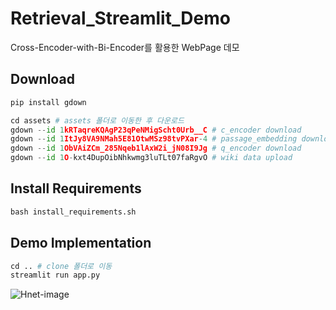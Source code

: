 # Retrieval_Streamlit_Demo
 Cross-Encoder-with-Bi-Encoder를 활용한 WebPage 데모

## Download
```python
pip install gdown

cd assets # assets 폴더로 이동한 후 다운로드
gdown --id 1kRTaqreKQAgP23qPeNMigScht0Urb__C # c_encoder download
gdown --id 1ItJy8VA9NMah5E81OtwMSz98tvPXar-4 # passage_embedding download
gdown --id 1ObVAiZCm_285Nqeb1lAxW2i_jN08I9Jg # q_encoder download
gdown --id 1O-kxt4DupOibNhkwmg3luTLt07faRgvO # wiki data upload
```

## Install Requirements
```python
bash install_requirements.sh
```

## Demo Implementation
```python
cd .. # clone 폴더로 이동
streamlit run app.py
```

![Hnet-image](https://user-images.githubusercontent.com/53552847/145511764-1bcb4541-1644-4719-99a9-1b692bda9ab4.gif)

